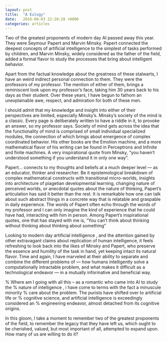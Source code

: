 ```yaml
---
layout: post
title:  "A Eulogy"
date:   2016-08-03 22:28:28 +0800
categories: articles
---
```


Two of the greatest proponents of modern day AI passed away this year. They were
Seymour Papert and Marvin Minsky. Papert connected the deepest concepts of
artificial intelligence to the simplest of tasks performed by children, and
Marvin Minsky, widely considered as the father of the field, added a formal
flavor to study the processes that bring about intelligent behavior.

Apart from the factual knowledge about the greatness of these stalwarts, I have
an weird indirect personal connection to them. They were the professors of my
professor. The mention of either of them, brings a reminiscent look upon my
professor’s face, taking him 30 years back to his days as their student. Over
these years, I have begun to fathom an unexplainable awe, respect, and
admiration for both of these men.

I should admit that my knowledge and insight into either of their perspectives
are limited, especially Minsky’s. Minsky’s society of the mind is a classic.
Every page is deliberately written to have a riddle in it, to provoke an answer,
so my professor says. Society of mind gets across the idea that the
functionality of mind is comprised of small individual specialized modules, the
connection of which brings about emergence of complex coordinated behavior. His
other books are the Emotion machine, and a more mathematical flavor of his
writing can be found in Perceptrons and Infinite and finite machines. A very
inspirational quote from Minsky, “you haven’t understood something if you
understand it in only one way”.

Papert… connects to my thoughts and beliefs at a much deeper level — as an
educator, thinker and researcher. Be it epistemological breakdown of complex
mathematical constructs with transitional micro-worlds, insights into
architecture of piagetian developmental learning, changing nature of perceived
worlds, or anecdotal quotes about the nature of thinking, Papert’s articulation
has said it better than the rest. It is remarkable how one can talk about such
abstract things in a concrete way that is relatable and graspable in daily
experience. The words of Papert often echo through the words of my professor and
I can only imagine the kind of experience that he could have had, interacting
with him in person. Among Papert’s inspirational quotes, one that has stayed
with me is, “You can’t think about thinking without thinking about thinking
about something”

Looking to modern day artificial intelligence , and the attention gained by
other extravagant claims about replication of human intelligence, it feels
refreshing to look back into the likes of Minsky and Papert, who preserve the
essence and humility of the task in hand, yet keeping intact its natural flavor.
Time and again, I have marveled at their ability to separate and combine the
different problems of — how humans intelligently solve a computationally
intractable problem, and what makes it difficult as a technological endeavor —
in a mutually informative and beneficial way.

% Where am I going with all this – as a romantic who came into AI to study the
% nature of intelligence , i have come to terms with the fact a minuscule minority
% care about the problem. The purists have shifted over to artificial life or
% cognitive science, and artificial intelligence is exceedingly considered an
% engineering endeavor, almost detached from its cognitive origins.

In this gloom, I take a moment to remember two of the greatest proponents of the
field, to remember the legacy that they have left us, which ought to be
cherished, valued, but most important of all, attempted to expand upon. How many
of us are willing to do it?

